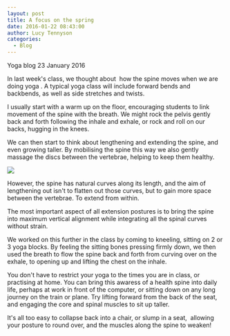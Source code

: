 ```yaml
---
layout: post
title: A focus on the spring
date: 2016-01-22 08:43:00
author: Lucy Tennyson
categories:
  - Blog
---
```



Yoga blog 23 January 2016&nbsp;

In last week's class, we thought about &nbsp;how the spine moves when we are doing yoga . A typical yoga class will include forward bends and backbends, as well as side stretches and twists.

I usually start with a warm up on the floor, encouraging students to link movement of the spine with the breath. We might rock the pelvis gently back and forth following the inhale and exhale, or rock and roll on our backs, hugging in the knees.

We can then start to think about lengthening and extending the spine, and even growing taller. By mobilising the spine this way we also gently massage the discs between the vertebrae, helping to keep them healthy.&nbsp;&nbsp;

![](http://www.lucytennyson.com/userfiles/yogablog24jan16.jpg)

However, the spine has natural curves along its length, and the aim of lengthening out isn't to flatten out those curves, but to gain more space between the vertebrae. To extend from within.

The most important aspect of all extension postures is to bring the spine into maximum vertical alignment while integrating all the spinal curves without strain.

We worked on this further in the class by coming to kneeling, sitting on 2 or 3 yoga blocks. By feeling the sitting bones pressing firmly down, we then used the breath to flow the spine back and forth from curving over on the exhale, to opening up and lifting the chest on the inhale.

You don't have to restrict your yoga to the times you are in class, or practising at home. You can bring this awaress of a health spine into daily life, perhaps at work in front of the computer, or sitting down on any long journey on the train or plane. Try lifting forward from the back of the seat, and engaging the core and spinal muscles to sit up taller.

It's all too easy to collapse back into a chair, or slump in a seat, &nbsp;allowing your posture to round over, and the muscles along the spine to weaken!